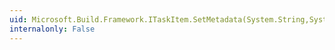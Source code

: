 ```yaml
---
uid: Microsoft.Build.Framework.ITaskItem.SetMetadata(System.String,System.String)
internalonly: False
---
```

